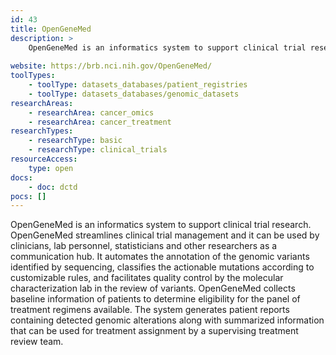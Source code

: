 ```yaml
---
id: 43
title: OpenGeneMed
description: >
    OpenGeneMed is an informatics system to support clinical trial research and streamlines clinical trial management. It can also be used by clinicians, lab personnel, statisticians and other researchers as a communication hub. 
    
website: https://brb.nci.nih.gov/OpenGeneMed/
toolTypes:
    - toolType: datasets_databases/patient_registries
    - toolType: datasets_databases/genomic_datasets
researchAreas:
    - researchArea: cancer_omics
    - researchArea: cancer_treatment
researchTypes:
    - researchType: basic
    - researchType: clinical_trials
resourceAccess:
    type: open
docs:
    - doc: dctd
pocs: []        
---
```

OpenGeneMed is an informatics system to support clinical trial research. OpenGeneMed streamlines clinical trial management and it can be used by clinicians, lab personnel, statisticians and other researchers as a communication hub. It automates the annotation of the genomic variants identified by sequencing, classifies the actionable mutations according to customizable rules, and facilitates quality control by the molecular characterization lab in the review of variants. OpenGeneMed collects baseline information of patients to determine eligibility for the panel of treatment regimens available. The system generates patient reports containing detected genomic alterations along with summarized information that can be used for treatment assignment by a supervising treatment review team. 
